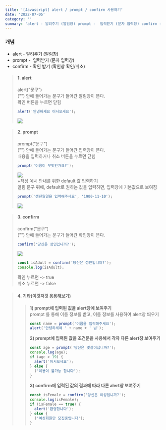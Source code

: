 ```yaml
---
title: '[Javascript] alert / prompt / confirm 사용하기'
date: '2022-07-05'
category: ''
summary: 'alert - 알려주기 (알림창) prompt -  입력받기 (문자 입력창) confirm - 확인 받기 (확인창 확인/취소)'
---
```


### 개념

- alert - 알려주기 (알림창)
- prompt -  입력받기 (문자 입력창)
- confirm - 확인 받기 (확인창 확인/취소)

> #### 1\. alert
>
> alert("문구")  
> ("") 안에 들어가는 문구가 들어간 알림창이 뜬다.  
> 확인 버튼을 누르면 닫힘
>
> ```javascript
> alert('안녕하세요 어서오세요');
> ```
>
> ![](https://velog.velcdn.com/images/jiwonyyy/post/1e0837eb-20d3-4d82-a5c5-e88e341e928d/image.png)

> #### 2\. prompt
>
> prompt("문구")  
> ("") 안에 들어가는 문구가 들어간 입력창이 뜬다.  
> 내용을 입력하거나 취소 버튼을 누르면 닫힘
>
> ```javascript
> prompt('이름이 무엇인가요?');
> ```
>
> ![](https://velog.velcdn.com/images/jiwonyyy/post/98f05692-1222-4196-8af0-aef6bbccd3a6/image.png)  
> +작성 예시 안내를 위한 default 값 입력하기  
> 알림 문구 뒤에, default로 원하는 값을 입력하면, 입력창에 기본값으로 보여짐
>
> ```javascript
> prompt('생년월일을 입력해주세요', '1900-11-10');
> ```
>
> ![](https://velog.velcdn.com/images/jiwonyyy/post/9b8eec0a-f6b3-4a90-b0d1-8f234bc338ae/image.png)

> #### 3\. confirm
>
> confirm("문구")  
> ("") 안에 들어가는 문구가 들어간 확인창이 뜬다.
>
> ```javascript
> confirm('당신은 성인입니까?');
> ```
>
> ![](https://velog.velcdn.com/images/jiwonyyy/post/8a7174ca-0e98-40a6-867d-addfaacd05bc/image.png)
>
> ```javascript
> const isAdult = confirm('당신은 성인입니까?');
> console.log(isAdult);
> ```
>
> 확인 누르면 -> true  
> 취소 누르면 -> false

> #### 4\. 기타(이것저것 응용해보기)
>
> > **1) prompt에 입력된 값을 alert창에 보여주기**  
> > prompt 를 통해 이름 정보를 받고, 이름 정보를 사용하여 alert창 띄우기
> >
> > ```javascript
> > const name = prompt('이름을 입력해주세요');
> > alert('안녕하세여 ' + name + ' 님');
> > ```
> >
> > **2) prompt에 입력된 값을 조건문을 사용해서 각자 다른 alert창 보여주기**
> >
> > ```javascript
> > const age = prompt('당신은 몇살이십니까?');
> > console.log(age);
> > if (age > 19) {
> >   alert('어서오세요');
> > } else {
> >   ('이용이 불가능 합니다');
> > }
> > ```
> >
> > **3) confirm에 입력된 값의 결과에 따라 다른 alert창 보여주기**
> >
> > ```javascript
> > const isFemale = confirm('당신은 여성입니까?');
> > console.log(isFemale);
> > if (isFemale == true) {
> >   alert('환영합니다');
> > } else {
> >   ('여성회원만 모집중입니다');
> > }
> > ```
